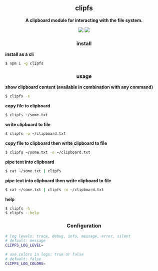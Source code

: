 <h2 align="center">
    clipfs
</h2>

<p align="center">
    <b>A clipboard module for interacting with the file system.</b>
</p>

<p align="center">
  <a href="https://www.typescriptlang.org/"><img src="https://badgen.net/badge/icon/typescript?icon=typescript&label" /></a>&nbsp;<a href="https://github.com/prettier/prettier"><img src="https://img.shields.io/badge/code_style-prettier-ff69b4.svg?style=flat-square" /></a>
</p>

<h3 align="center">
    install
</h3>

<b>install as a cli</b>

```bash
$ npm i -g clipfs
```

<h3 align="center">
    usage
</h3>

<b>show clipboard content (available in combination with any command)</b>

```bash
$ clipfs -s
```

<b>copy file to clipboard</b>

```bash
$ clipfs ~/some.txt
```

<b>write clipboard to file</b>

```bash
$ clipfs -o ~/clipboard.txt
```

<b>copy file to clipboard then write clipboard to file</b>

```bash
$ clipfs ~/some.txt -o ~/clipboard.txt
```

<b>pipe text into clipboard</b>

```bash
$ cat ~/some.txt | clipfs
```

<b>pipe text into clipboard then write clipboard to file</b>

```bash
$ cat ~/some.txt | clipfs -o ~/clipboard.txt
```

<b>help</b>

```bash
$ clipfs -h 
$ clipfs --help
```

<h3 align="center">
    Configuration
</h3>

```bash
# log levels: trace, debug, info, message, error, silent
# default: message
CLIPFS_LOG_LEVEL=

# use colors in logs: true or false
# default: false
CLIPFS_LOG_COLORS=
```